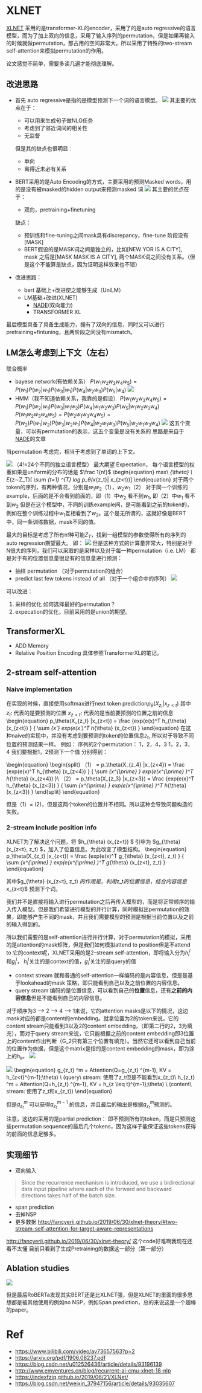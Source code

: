 
# XLNET
[XLNET](https://arxiv.org/pdf/1906.08237.pdf) 采用的是transformer-XL的encoder，采用了的是auto regressive的语言模型，而为了加上双向的信息，采用了输入序列的permutation，但是如果再输入的时候就做permutation，那占用的空间非常大，所以采用了特殊的two-stream self-attention来模拟permutation的作用。

论文感觉不简单，需要多读几遍才能彻底理解。
## 改进思路
- 首先 auto regressive是指的是模型预测下一个词的语言模型。
![](http://blog-picture-bed.oss-cn-beijing.aliyuncs.com/bbaf62600286dc8617201d2a09e718bc.png)
  其主要的优点在于：
    - 可以用来生成句子做NLG任务
    - 考虑到了邻近词间的相关性
    - 无监督

  但是其的缺点也很明显：
    - 单向
    - 离得近未必有关系


- BERT采用的是Auto Encoding的方式，主要采用的预测Masked words，用的是没有被masked的hidden output来预测masked 词
  ![](http://blog-picture-bed.oss-cn-beijing.aliyuncs.com/115ed223ae33585fa5cab43338dff19f.png)
  其主要的优点在于：
    - 双向，pretraining+finetuning

  缺点：
    - 预训练和fine-tuning之间mask具有discrepancy，fine-tune 阶段没有[MASK]
    - BERT假设的是MASK词之间是独立的，比如[NEW YOR IS A CITY], mask 之后是[MASK MASK IS A CITY], 两个MASK词之间没有关系。（但是这个不能算是缺点，因为证明这样效果也不错）

- 改进思路：
  - bert 基础上+改进使之能够生成（UniLM）
  - LM基础+改进(XLNET)
    - [NADE](http://proceedings.mlr.press/v15/larochelle11a/larochelle11a.pdf)(双向能力)
    - TRANSFORMER XL

最后模型具备了具备生成能力，拥有了双向的信息，同时又可以进行pretraining+fintuning，且两阶段之间没有mismatch。

## LM怎么考虑到上下文（左右）

联合概率
- bayese network(有依赖关系）
$P(w_1 w_2 w_3 w_4 w_5) =  P(w_1)P(w_2|w_1)P(w_3|w_1)P(w_4|w_2 w_3)P(w_5|w_4)$
![](http://blog-picture-bed.oss-cn-beijing.aliyuncs.com/e47a255bde5e108bcd04e5939598b2f8.png)
- HMM（我不知道依赖关系，我靠的是假设）
$P(w_1 w_2 w_3 w_4 w_5) =  P(w_1)P(w_2|w_1)P(w_3|w_1 w_2)P(w_4|w_1 w_2 w_3)P(w_5|w_1 w_2 w_3 w_4)$
$P(w_1 w_2 w_3 w_4 w_5) = P(w_2 w_1 w_3 w_4 w_5) = P(w_2)P(w_1|w_2)P(w_3|w_2 w_1)P(w_4|w_2 w_1 w_3)P(w_5|w_2 w_1 w_3 w_4)$
![](http://blog-picture-bed.oss-cn-beijing.aliyuncs.com/27f25099b9aab55e3c787b7f724f84ce.png)
这五个变量，可以有permutation的表示，这五个变量是没有关系的
思路是来自于 [NADE](http://proceedings.mlr.press/v15/larochelle11a/larochelle11a.pdf)的文章


当permutation 考虑完，相当于考虑到了单词的上下文。

![](http://blog-picture-bed.oss-cn-beijing.aliyuncs.com/fa704e8d083bc17bccd33f98f0558143.png)
（4!=24个不同的独立语言模型）
最大期望 Expectation， 每个语言模型的权重如果是uniform的分布的话是 $\frac 1{n!}$
\begin{equation}
max\ _{\theta} \ E_{z∼Z_T}[ \sum _{t=1} ^{T} log p_θ(x_{z_t}| x_{z<t})]
\end{equation}
对于两个token的序列，有两种情况，分别是$w_1 w_2$（1），$w_2 w_1$（2）
对于同一个训练的example，后面的是不会看到前面的，即（1）中$w_2$ 看不到$w_1$, 即（2）中$w_1$ 看不到$w_2$
但是在这个模型中，不同的训练example间，是可能看到之前的token的，例如在整个训练过程中$w_1$互相看到了$w_2$。这个是无所谓的，这就好像是BERT中，同一条训练数据，mask不同的值。

最大的目标是考虑了所有n!种可能$Z_T$，找到一组模型的参数使得所有的序列的auto regression期望最大。
即：
![](http://blog-picture-bed.oss-cn-beijing.aliyuncs.com/a543969047d3fd5dbb79fa7e63dcb245.png)
但是这种方式的计算量非常大，特别是对于N很大的序列，我们可以采取的是采样以及对于每一种permutation（i.e. LM） 都是对于有的位置信息量很足有的信息量进行预测：
- 抽样 permutation （对于permutation的组合）
- predict last few tokens instead of all （对于一个组合中的序列）
![](http://blog-picture-bed.oss-cn-beijing.aliyuncs.com/5569e673f9c0a813f9856233d37610b0.png)

可以改进：
1. 采样的优化
  如何选择最好的permutation？
2. expecation的优化，目前采用的是union的期望。

## TransformerXL
- ADD Memory
- Relative Position Encoding
具体参照TransformerXL的笔记。

## 2-stream self-attention

### Naive implementation
在实现的时候，直接使用softmax进行next token prediction$p_\theta(X_{z_t} |x_{z<t})$ 其中
$z_t$: 代表的是要预测的位置
$x_{z<t}$: 代表的是当前要预测的位置之前的信息
\begin{equation}
p_\theta(X_{z_t} |x_{z<t}) = \frac {exp(e(x)^T h_{\theta} (x_{z<t}) } { \sum _{x'} exp(e(x')^T h_{\theta} (x_{z<t}) }
\end{equation}
在这种naive的实现中，并没有考虑到要预测的token的位置信息$z_t$, 所以对于导致不同位置的预测结果一样。
例如：
序列的2个permutation：
1，2，4，3
1，2，3，4
我们要根据1，2预测下一个值
分别得到：

\begin{equation}
\begin{split}
（1） = p_\theta(X_{z_4} |x_{z<4}) = \frac {exp(e(x)^T h_{\theta} (x_{z<4}) } { \sum _{x^{\prime} } exp(e(x^{\prime} )^T h_{\theta} (x_{z<4}) }\\
（2） = p_\theta(X_{z_3} |x_{z<3}) = \frac {exp(e(x)^T h_{\theta} (x_{z<3}) } { \sum _{x^{\prime} } exp(e(x^{\prime} )^T h_{\theta} (x_{z<3}) }
\end{split}
\end{equation}

但是（1）= (2)，但是这两个token的位置并不相同。所以这种会导致问题构造的失败。


### 2-stream include position info

XLNET为了解决这个问题，将 $h_{\theta} (x_{z<t}) $ 引申为 $g_{\theta} (x_{z<t}, z_t) $，加入了位置信息。为此改变了模型结构。
\begin{equation}
p_\theta(X_{z_t} |x_{z<t}) = \frac {exp(e(x)^T g_{\theta} (x_{z<t}, z_t) } { \sum _{x^{\prime} } exp(e(x^{\prime} )^T g_{\theta} (x_{z<t}, z_t) }
\end{equation}

其中$g_{\theta} (x_{z<t}, z_t) $的作用是，利用$z_t$的位置信息，结合内容信息$x_{z<t}$ 预测下个词。

我们并不是直接将输入进行permutation之后再传入模型的，而是将正常顺序的输入传入模型。但是我们希望进行模型的并行计算，同时模拟出permutation的效果，即能够产生不同的mask，并且我们需要模型的预测是根据当前位置以及之前的输入得到的。

所以我们需要的是self-attention进行并行计算，对于permutation的模拟，采用的是attention的mask矩阵，但是我们如何模拟attend to position但是不attend to 它的context呢，XLNET采用的是2-stream self-attention，即将输入分为$h_i^l$ 和$g_i^l$， $h_i^l$关注的是context的值，$g_i^l$关注的是query的值

- context stream 就和普通的self-attention一样编码的是内容信息，但是是基于lookahead的mask 策略，即只能看到自己以及之前位置的内容信息。
- query stream 编码的是位置信息，可以看到自己的**位置**信息，还有**之前的内容信息**但是不能看到自己的内容信息。

对于顺序为3 —> 2 —>  4 —> 1来说，它的attention masks是以下的情况，这边mask对应的都是content的embedding。就拿位置为2的token来说，它的content stream只能看到3以及2的content embedding，（即第二行的2，3为填充），而对于query stream来说，它只能根据之前的content embedding即3位置上的content作出判断（G_2只有第三个位置有填充）。当然它还可以看到自己当前的位置作为依据，但是这个matrix是指的是content embedding的mask，即为涂上的$h_k$。
  ![](http://blog-picture-bed.oss-cn-beijing.aliyuncs.com/e16b8a17c884c9809ba08bf74393bfe3.png)


![](http://blog-picture-bed.oss-cn-beijing.aliyuncs.com/fb01e156520c561ae8a9df19546cb4bc.png)
\begin{equation}
g_{z_t} ^m = Attention(Q=g_{z_t} ^{m-1}, KV = h_{z<t}^{m-1};\theta) \ (query\ stream: 使用了z_t但是不能看到x_{z_t}\\
h_{z_t} ^m = Attention(Q=h_{z_t} ^{m-1}, KV = h_{z \leq t}^{m-1};\theta) \ (content\ stream: 使用了z_t和x_{z_t})
\end{equation}

但是$g_{z_t} ^m$ 可以获得$g_{z_t} ^{m-1}$ 的信息，并且最后的输出是根据$g_{z_t} ^m$预测的。

注意，这边的采用的是partial prediction：
即不预测所有的token，而是只预测这些permutation sequence的最后几个tokens，因为这样子能保证这些tokens获得的前面的信息足够多。

## 实现细节
- 双向输入
> Since the recurrence mechanism is introduced, we use a bidirectional data input pipeline where each of the forward and backward directions takes half of the batch size.

- span prediction
- 去掉NSP
- 更多数据
http://fancyerii.github.io/2019/06/30/xlnet-theory/#two-stream-self-attention-for-target-aware-representations


http://fancyerii.github.io/2019/06/30/xlnet-theory/
这个code好难啊我现在还看不太懂
目前只看到了生成Pretraining的数据这一部分（第一部分）

## Ablation studies
![](http://blog-picture-bed.oss-cn-beijing.aliyuncs.com/d17f342dbf2abf6ba3af5fd84a738ae8.png)

但是最后RoBERTa发现其实BERT还是比XLNET强，但是XLNET的里面的很多思想都是被其他使用的例如no NSP，例如Span prediction，总的来说这是一个超棒的paper。

# Ref
+ https://www.bilibili.com/video/av73657563?p=2
+ https://arxiv.org/pdf/1906.08237.pdf
+ https://blog.csdn.net/u012526436/article/details/93196139
+ http://www.emventures.cn/blog/recurrent-ai-cmu-xlnet-18-nlp
+ https://indexfziq.github.io/2019/06/21/XLNet/
+ https://blog.csdn.net/weixin_37947156/article/details/93035607